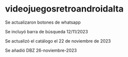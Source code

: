 # videojuegosretroandroidalta

Se actualizaron botones de whatsapp

Se incluyó barra de búsqueda 12/11/2023

Se actualizó el catálogo el 22 de noviembre de 2023

Se añadió DBZ 26-noviembre-2023

